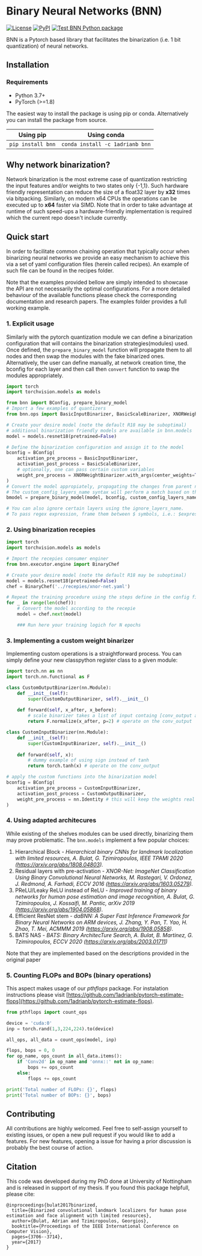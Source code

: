# Binary Neural Networks (BNN)

[![License](https://img.shields.io/badge/License-BSD%203--Clause-blue.svg)](https://opensource.org/licenses/BSD-3-Clause) [![PyPI](https://img.shields.io/pypi/v/bnn.svg?style=flat)](https://pypi.org/project/bnn/) [![Test BNN Python package](https://github.com/1adrianb/binary-networks-pytorch/actions/workflows/python-package.yml/badge.svg)](https://github.com/1adrianb/binary-networks-pytorch/actions/workflows/python-package.yml)

BNN is a Pytorch based library that facilitates the binarization (i.e. 1 bit quantization) of neural networks.

## Installation

### Requirements

* Python 3.7+
* PyTorch (>=1.8)

The easiest way to install the package is using pip or conda. Alternatively you can install the package from source.

| **Using pip**                | **Using conda**                            |
|------------------------------|--------------------------------------------|
| `pip install bnn`            | `conda install -c 1adrianb bnn`            |

## Why network binarization?

Network binarization is the most extreme case of quantization restricting the input features and/or weights to two states only {-1,1}. Such hardware friendly representation can reduce the size of a float32 layer by **x32** times via bitpacking. Similarly, on modern x64 CPUs the operations can be executed up to **x64** faster via SIMD. Note that in order to take advantage at runtime of such speed-ups a hardware-friendly implementation is required which the current repo doesn't include currently.

## Quick start

In order to facilitate common chaining operation that typically occur when binarizing neural networks we provide an easy mechanism to achieve this via a set of yaml configuration files (herein called recipes). An example of such file can be found in the recipes folder.

Note that the examples provided bellow are simply intended to showcase the API are not necessarily the optimal configurations. For a more detailed behaviour of the available functions please check the corresponding documentation and research papers. The examples folder provides a full working example.

### **1. Explicit usage**

Similarly with the pytorch quantization module we can define a binarization configuration  that will contains the binarization strategies(modules) used. Once defined, the `prepare_binary_model` function will propagate them to all nodes and then swap the modules with the fake binarized ones.
Alternatively, the user can define manually, at network creation time, the bconfig for each layer and then call then `convert` function to swap the modules appropriately.

```python
import torch
import torchvision.models as models

from bnn import BConfig, prepare_binary_model
# Import a few examples of quantizers
from bnn.ops import BasicInputBinarizer, BasicScaleBinarizer, XNORWeightBinarizer

# Create your desire model (note the default R18 may be suboptimal)
# additional binarization friendly models are available in bnn.models
model = models.resnet18(pretrained=False)

# Define the binarization configuration and assign it to the model
bconfig = BConfig(
    activation_pre_process = BasicInputBinarizer,
    activation_post_process = BasicScaleBinarizer,
    # optionally, one can pass certain custom variables
    weight_pre_process = XNORWeightBinarizer.with_args(center_weights=True)
)
# Convert the model appropiately, propagating the changes from parent node to leafs
# The custom_config_layers_name syntax will perform a match based on the layer name, setting a custom quantization function.
bmodel = prepare_binary_model(model, bconfig, custom_config_layers_name=['conv1' : BConfig()])

# You can also ignore certain layers using the ignore_layers_name. 
# To pass regex expression, frame them between $ symbols, i.e.: $expression$.

```

### **2. Using binarization recepies**

```python
import torch
import torchvision.models as models

# Import the recepies consumer enginer
from bnn.executor.engine import BinaryChef

# Create your desire model (note the default R18 may be suboptimal)
model = models.resnet18(pretrained=False)
chef = BinaryChef('../recepies/xnor-net.yaml')

# Repeat the training procedure using the steps define in the config file
for _ in range(len(chef)):
    # Convert the model according to the recepie
    model = chef.next(model)

    ### Run here your training logich for N epochs
```

### **3. Implementing a custom weight binarizer**

Implementing custom operations is a straightforward process. You can simply define your new classpython register class to a given module:

```python
import torch.nn as nn
import torch.nn.functional as F

class CustomOutputBinarizer(nn.Module):
    def __init__(self):
        super(CustomOutputBinarizer, self).__init__()
        
    def forward(self, x_after, x_before):
        # scale binarizer takes a list of input containg [conv_output and conv_input]
        return F.normalize(x_after, p=2) # operate on the conv_output

class CustomInputBinarizer(nn.Module):
    def __init__(self):
        super(CustomInputBinarizer, self).__init__()
        
    def forward(self, x):
        # dummy example of using sign instead of tanh
        return torch.tanh(x) # operate on the conv_output

# apply the custom functions into the binarization model
bconfig = BConfig(
    activation_pre_process = CustomInputBinarizer,
    activation_post_process = CustomOutputBinarizer,
    weight_pre_process = nn.Identity # this will keep the weights real
)

```

### **4. Using adapted architecures**

While existing of the shelves modules can be used directly, binarizing them may prove problematic.
The `bnn.models` implement a few popular choices:

  1. Hierarchical Block - *Hierarchical binary CNNs for landmark localization with limited resources, A. Bulat, G. Tzimiropoulos, IEEE TPAMI 2020 (<https://arxiv.org/abs/1808.04803>).*
  2. Residual layers with pre-activation - *XNOR-Net: ImageNet Classification Using Binary Convolutional Neural Networks, M. Rastegari, V. Ordonez, J. Redmond, A. Farhadi, ECCV 2016 (<https://arxiv.org/abs/1603.05279>).*
  3. PReLU/Leaky ReLU instead of ReLU - *Improved training of binary networks for human pose estimation and image recognition, A. Bulat, G. Tzimiropoulos, J. Kossaifi, M. Pantic, arXiv 2019 (<https://arxiv.org/abs/1904.05868>).*
  4. Efficient ResNet stem - *daBNN: A Super Fast Inference Framework for Binary Neural Networks on ARM devices, J. Zhang, Y. Pan, T. Yao, H. Zhao, T. Mei, ACMMM 2019 (<https://arxiv.org/abs/1908.05858>).*
  5. BATS NAS - *BATS: Binary ArchitecTure Search, A. Bulat, B. Martinez, G. Tzimiropoulos, ECCV 2020 (<https://arxiv.org/abs/2003.01711>)*

Note that they are implemented based on the descriptions provided in the original paper

### **5. Counting FLOPs and BOPs (binary operations)**

This aspect makes usage of our _pthflops_ package. For instalation instructions please visit [https://github.com/1adrianb/pytorch-estimate-flops](https://github.com/1adrianb/pytorch-estimate-flops).

```python
from pthflops import count_ops

device = 'cuda:0'
inp = torch.rand(1,3,224,224).to(device)

all_ops, all_data = count_ops(model, inp)

flops, bops = 0, 0
for op_name, ops_count in all_data.items():
    if 'Conv2d' in op_name and 'onnx::' not in op_name:
        bops += ops_count
    else:
        flops += ops_count

print('Total number of FLOPs: {}', flops)
print('Total number of BOPs: {}', bops)

```

## Contributing

All contributions are highly welcomed. Feel free to self-assign yourself to existing issues, or open a new pull request if you would like to add a features. For new features, opening a issue for having a prior discussion is probably the best course of action.

## Citation

This code was developed during my PhD done at University of Nottingham and is released in support of my thesis.
If you found this package helpfull, please cite:

```lang-latex
@inproceedings{bulat2017binarized,
  title={Binarized convolutional landmark localizers for human pose estimation and face alignment with limited resources},
  author={Bulat, Adrian and Tzimiropoulos, Georgios},
  booktitle={Proceedings of the IEEE International Conference on Computer Vision},
  pages={3706--3714},
  year={2017}
}
```
